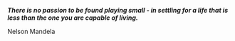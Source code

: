 _**There is no passion to be found playing small - in settling for a life that is less than the one you are capable of living.**_

Nelson Mandela